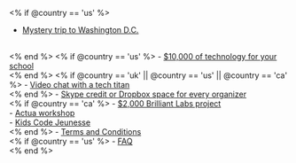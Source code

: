 <% if @country ==  'us' %>
- <a href="<%= hoc_uri('/prizes#dc') %>">Mystery trip to Washington D.C.</a>
<br/>
<% end %>
<% if @country ==  'us' %>
- <a href="<%= hoc_uri('/prizes#hardware_prize') %>">$10,000 of technology for your school</a>
<br/>
<% end %>
<% if @country == 'uk' || @country ==  'us' || @country == 'ca' %>
- <a href="<%= hoc_uri('/prizes#video_chat') %>">Video chat with a tech titan</a>
<br />
<% end %>
- <a href="<%= hoc_uri('/prizes#gift_codes') %>">Skype credit or Dropbox space for every organizer</a>
<br/>
<% if @country == 'ca' %>
- <a href="<%= hoc_uri('/prizes#brilliant_project') %>">$2,000 Brilliant Labs project</a>
<br/>
- <a href="<%= hoc_uri('/prizes#actua_workshop') %>">Actua workshop</a>
<br/>
- <a href="<%= hoc_uri('/prizes#kids_code') %>">Kids Code Jeunesse</a>
<br/>
<% end %>
- <a href="<%= hoc_uri('/prizes-terms') %>">Terms and Conditions</a>
<br/>
<% if @country == 'us' %>
- <a href="<%= hoc_uri('/prizes#faq') %>">FAQ</a>
<br/>
<% end %>
